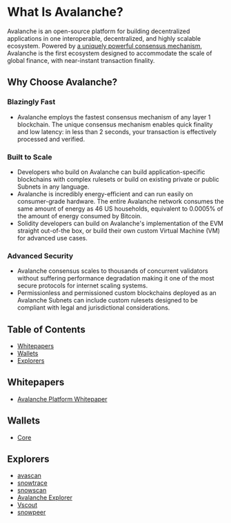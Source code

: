 # What Is Avalanche?

Avalanche is an open-source platform for building decentralized applications in one
interoperable, decentralized, and highly scalable ecosystem.
Powered by [a uniquely powerful consensus mechanism](https://docs.avax.network/learn/avalanche/avalanche-consensus),
Avalanche is the first ecosystem designed to
accommodate the scale of global finance, with near-instant transaction finality.

## Why Choose Avalanche?

### Blazingly Fast

- Avalanche employs the fastest consensus mechanism of any layer 1 blockchain. The unique consensus
  mechanism enables quick finality and low latency: in less than 2 seconds, your transaction is
  effectively processed and verified.

### Built to Scale

- Developers who build on Avalanche can build application-specific blockchains with complex rulesets
  or build on existing private or public Subnets in any language.
- Avalanche is incredibly energy-efficient and can run easily on consumer-grade hardware.
  The entire Avalanche network consumes the same amount of energy as 46 US households, equivalent to
  0.0005% of the amount of energy consumed by Bitcoin.
- Solidity developers can build on Avalanche's implementation of the EVM straight out-of-the box, or
  build their own custom Virtual Machine (VM) for advanced use cases.

### Advanced Security

- Avalanche consensus scales to thousands of concurrent validators without suffering performance
  degradation making it one of the most secure protocols for internet scaling systems.
- Permissionless and permissioned custom blockchains deployed as an Avalanche Subnets can include custom
  rulesets designed to be compliant with legal and jurisdictional considerations.

## Table of Contents

- [Whitepapers](#whitepapers)
- [Wallets](#wallets)
- [Explorers](#explorers)

## Whitepapers
- [Avalanche Platform Whitepaper](https://assets-global.website-files.com/5d80307810123f5ffbb34d6e/6008d7bbf8b10d1eb01e7e16_Avalanche%20Platform%20Whitepaper.pdf)

## Wallets
- [Core](https://core.app/tools/)

## Explorers
- [avascan](https://avascan.info/)
- [snowtrace](https://snowtrace.io/)
- [snowscan](https://snowscan.xyz/)
- [Avalanche Explorer](https://subnets.avax.network/)
- [Vscout](https://vscout.io/)
- [snowpeer](https://snowpeer.io/)

## 




